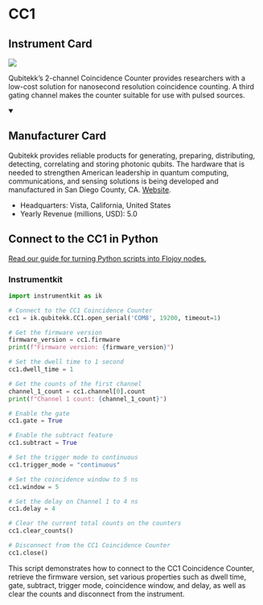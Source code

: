 
# CC1

## Instrument Card

<img src="https://v5.airtableusercontent.com/v1/19/19/1691539200000/BjWWKvrUmD3eeMPTthb8IQ/9mm99kx5_egt_2-Sz2w9G6E7VXKh510vdD-l872vYAVI6bjOuXFnpbUb9vIWB0HrVxfNf0xKUdSqYUvTDC4bTAxcMr60O6tz6QzHIsEjcKt4YE-hrGzTfvguH6LQxztn/n-xwIyg2bNVcMYpbYFXFa17JWSih4qrlxYL_0uDHmqQ"/>
<p>Qubitekk’s 2-channel Coincidence Counter provides researchers with a low-cost solution for nanosecond resolution coincidence counting. A third gating channel makes the counter suitable for use with pulsed sources.</p>

<details open>
<summary><h2>Manufacturer Card</h2></summary>

Qubitekk provides reliable products for generating, preparing, distributing, detecting, correlating and storing photonic qubits. The hardware that is needed to strengthen American leadership in quantum computing, communications, and sensing solutions is being developed and manufactured in San Diego County, CA. <a href="https://qubitekk.com/">Website</a>.

<ul>
  <li>Headquarters: Vista, California, United States</li>
  <li>Yearly Revenue (millions, USD): 5.0</li>
</ul>
</details>

## Connect to the CC1 in Python

[Read our guide for turning Python scripts into Flojoy nodes.](https://docs.flojoy.ai/custom-nodes/creating-custom-node/)


### Instrumentkit


```python
import instrumentkit as ik

# Connect to the CC1 Coincidence Counter
cc1 = ik.qubitekk.CC1.open_serial('COM8', 19200, timeout=1)

# Get the firmware version
firmware_version = cc1.firmware
print(f"Firmware version: {firmware_version}")

# Set the dwell time to 1 second
cc1.dwell_time = 1

# Get the counts of the first channel
channel_1_count = cc1.channel[0].count
print(f"Channel 1 count: {channel_1_count}")

# Enable the gate
cc1.gate = True

# Enable the subtract feature
cc1.subtract = True

# Set the trigger mode to continuous
cc1.trigger_mode = "continuous"

# Set the coincidence window to 5 ns
cc1.window = 5

# Set the delay on Channel 1 to 4 ns
cc1.delay = 4

# Clear the current total counts on the counters
cc1.clear_counts()

# Disconnect from the CC1 Coincidence Counter
cc1.close()
```

This script demonstrates how to connect to the CC1 Coincidence Counter, retrieve the firmware version, set various properties such as dwell time, gate, subtract, trigger mode, coincidence window, and delay, as well as clear the counts and disconnect from the instrument.

